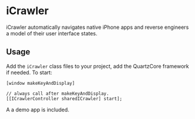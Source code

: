 iCrawler
========
iCrawler automatically navigates native iPhone apps and reverse engineers a model of their user interface states. 



Usage
-----

Add the `iCrawler` class files to your project, add the QuartzCore framework if needed.  To start:

    [window makeKeyAndDisplay]
    
    // always call after makeKeyAndDisplay.
    [[ICrawlerController sharedICrawler] start];
    

A a demo app is included.

